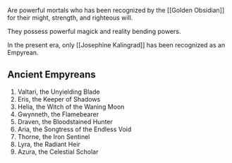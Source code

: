 Are powerful mortals who has been recognized by the [[Golden Obsidian]] for their might, strength, and righteous will.

They possess powerful magick and reality bending powers.

In the present era, only [[Josephine Kalingrad]] has been recognized as an Empyrean.

## Ancient Empyreans

1.  Valtari, the Unyielding Blade
2.  Eris, the Keeper of Shadows
3.  Helia, the Witch of the Waning Moon
4.  Gwynneth, the Flamebearer
5.  Draven, the Bloodstained Hunter
6.  Aria, the Songtress of the Endless Void
7.  Thorne, the Iron Sentinel
8.  Lyra, the Radiant Heir
9.  Azura, the Celestial Scholar